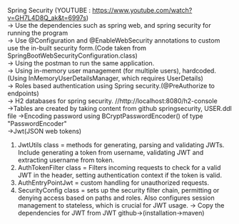 Spring Security (YOUTUBE : https://www.youtube.com/watch?v=GH7L4D8Q_ak&t=6997s)<br/>
-> Use the dependencies such as spring web, and spring security for running the program<br/>
-> Use @Configuration and @EnableWebSecurity annotations to custom use the in-built security form.(Code taken from SpringBootWebSecurityConfiguration.class)<br/>
-> Using the postman to run the same application.<br/>
-> Using in-memory user management (for multiple users), hardcoded. (Using InMemoryUserDetailsManager, which requires UserDetails)<br/>
-> Roles based authentication using Spring security.(@PreAuthorize to endpoints)<br/>
-> H2 databases for spring security. //http://localhost:8080/h2-console<br/>
->Tables are created by taking content from github springsecurity, USER.ddl file
->Encoding password using BCryptPasswordEncoder() of type "PasswordEncoder"<br/>
->Jwt(JSON web tokens)
1) JwtUtils class = methods for generating, parsing and validating JWTs.<br/> Include generating a token from username, validating JWT and extracting username from token. <br/>
2) AuthTokenFilter class = Filters incoming requests to check for a valid JWT in the header, setting authentication context if the token is valid.
3) AuthEntryPointJwt = custom handling for unauthorized requests.
4) SecurityConfig class = sets up the security filter chain, permitting or denying access based on paths and roles. Also configures session management to stateless, which is crucial for JWT usage.
-> Copy the dependencies for JWT from JWT github->(installation->maven)
